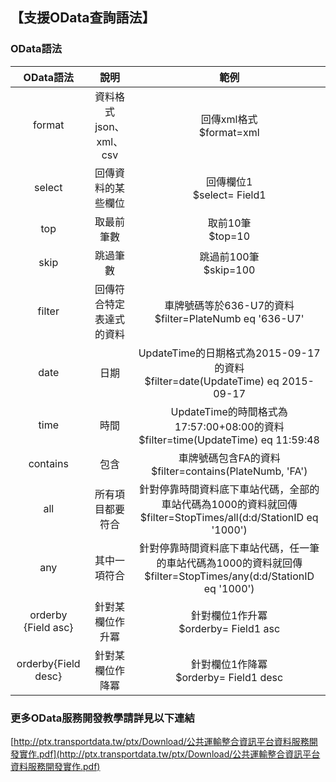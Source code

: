 ## 【支援OData查詢語法】



###  OData語法

| OData語法 |  說明  | 範例  |
| :--: | :--------: | :--------: |
| format | 資料格式json、xml、csv | 回傳xml格式<br>$format=xml</br> |
| select | 回傳資料的某些欄位 | 回傳欄位1<br>$select= Field1</br>|
| top | 取最前筆數 | 取前10筆 <br>$top=10</br> |
| skip | 跳過筆數 | 跳過前100筆 <br>$skip=100</br> |
| filter | 回傳符合特定表達式的資料 | 車牌號碼等於636-U7的資料<br>$filter=PlateNumb eq '636-U7'</br> |
| date | 日期 | UpdateTime的日期格式為2015-09-17的資料<br>$filter=date(UpdateTime) eq  2015-09-17</br>  |
| time | 時間 | UpdateTime的時間格式為17:57:00+08:00的資料<br>$filter=time(UpdateTime) eq 11:59:48</br> |
| contains | 包含 | 車牌號碼包含FA的資料<br>$filter=contains(PlateNumb, 'FA')</br> |
| all | 所有項目都要符合|針對停靠時間資料底下車站代碼，全部的車站代碼為1000的資料就回傳 <br> $filter=StopTimes/all(d:d/StationID eq '1000')</br> |
| any | 其中一項符合 | 針對停靠時間資料底下車站代碼，任一筆的車站代碼為1000的資料就回傳 <br>$filter=StopTimes/any(d:d/StationID eq  '1000')</br> |
| orderby {Field asc} | 針對某欄位作升冪 | 針對欄位1作升冪<br>$orderby= Field1 asc</br> |
| orderby{Field desc} | 針對某欄位作降冪 | 針對欄位1作降冪<br>$orderby= Field1 desc</br>|






###  更多OData服務開發教學請詳見以下連結
   [http://ptx.transportdata.tw/ptx/Download/公共運輸整合資訊平台資料服務開發實作.pdf](http://ptx.transportdata.tw/ptx/Download/公共運輸整合資訊平台資料服務開發實作.pdf)
